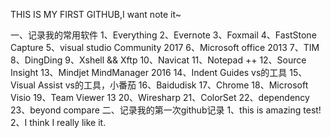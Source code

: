 THIS IS MY FIRST GITHUB,I want note it~

一、记录我的常用软件
    1、Everything
    2、Evernote
    3、Foxmail
    4、FastStone Capture
    5、visual studio Community 2017
    6、Microsoft office 2013
    7、TIM
    8、DingDing 
    9、Xshell && Xftp
    10、Navicat
    11、Notepad ++
    12、Source Insight
    13、Mindjet MindManager 2016
    14、Indent Guides     vs的工具
    15、Visual Assist      vs的工具，小番茄
    16、Baidudisk
    17、Chrome
    18、Microsoft Visio 
    19、Team Viewer 13
    20、Wiresharp
    21、ColorSet
    22、dependency
    23、beyond compare
二、记录我的第一次github记录
    1、this is amazing test!
    2、I think I really like it.